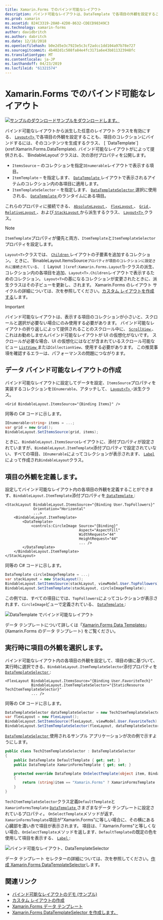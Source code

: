 ```yaml
---
title: Xamarin.Forms でのバインド可能なレイアウト
description: バインド可能なレイアウトは、DataTemplate で各項目の外観を設定することも、項目のコレクションにバインドして、コンテンツを生成するレイアウト クラスを有効にします。
ms.prod: xamarin
ms.assetid: 824C3319-20A0-42D0-8632-CDECD98349C3
ms.technology: xamarin-forms
author: davidbritch
ms.author: dabritch
ms.date: 12/18/2018
ms.openlocfilehash: b0e2d5e3c7923e5c3cf2adcc1dd104a97b78e727
ms.sourcegitcommit: 4b402d1c508fa84e4fc3171a6e43b811323948fc
ms.translationtype: MT
ms.contentlocale: ja-JP
ms.lasthandoff: 04/23/2019
ms.locfileid: "61321574"
---
```

# <a name="bindable-layouts-in-xamarinforms"></a>Xamarin.Forms でのバインド可能なレイアウト

[![サンプルのダウンロード](~/media/shared/download.png)サンプルをダウンロードします。](https://developer.xamarin.com/samples/xamarin-forms/UserInterface/BindableLayouts/)

バインド可能なレイアウトから派生した任意のレイアウト クラスを有効にする、 [ `Layout<T>` ](xref:Xamarin.Forms.Layout`1)で各項目の外観を設定することも、項目のコレクションにバインドするには、そのコンテンツを生成するクラス、 [ `DataTemplate`](xref:Xamarin.Forms.DataTemplate). バインド可能なレイアウトがによって提供される、`BindableLayout`クラスは、次の添付プロパティを公開します。

- `ItemsSource` – のコレクションを指定`IEnumerable`レイアウトで表示する項目。
- `ItemTemplate` – を指定します、 [ `DataTemplate` ](xref:Xamarin.Forms.DataTemplate)レイアウトで表示されるアイテムのコレクション内の各項目に適用します。
- `ItemTemplateSelector` – を指定します、 [ `DataTemplateSelector` ](xref:Xamarin.Forms.DataTemplateSelector)選択に使用される、 [ `DataTemplate` ](xref:Xamarin.Forms.DataTemplate)のランタイムにある項目。

これらのプロパティに接続できる、 [ `AbsoluteLayout` ](xref:Xamarin.Forms.AbsoluteLayout)、 [ `FlexLayout` ](xref:Xamarin.Forms.FlexLayout)、 [ `Grid` ](xref:Xamarin.Forms.Grid)、 [ `RelativeLayout` ](xref:Xamarin.Forms.RelativeLayout)、および[ `StackLayout` ](xref:Xamarin.Forms.StackLayout)から派生するクラス、 [ `Layout<T>` ](xref:Xamarin.Forms.Layout`1)クラス。

> [!NOTE]
> `ItemTemplate`プロパティが優先と両方、`ItemTemplate`と`ItemTemplateSelector`プロパティを設定します。

`Layout<T>`クラスでは、 [ `Children` ](xref:Xamarin.Forms.Layout`1.Children)レイアウトの子要素を追加するコレクション。 ときに、`BinableLayout.ItemsSource`プロパティが項目のコレクションに設定されに接続されている、 [ `Layout<T>` ](xref:Xamarin.Forms.Layout`1)-クラスの派生、コレクション内の各項目を追加、`Layout<T>.Children`レイアウトで表示するためのコレクション。 `Layout<T>`の基になるコレクションが変更されたときに、派生クラスはその子ビューを更新し、されます。 Xamarin.Forms のレイアウト サイクルの詳細については、次を参照してください。[カスタム レイアウトを作成する](~/xamarin-forms/user-interface/layouts/custom.md)します。

> [!IMPORTANT]
> バインド可能なレイアウトは、表示する項目のコレクションが小さいと、スクロールと選択が必要ない場合にのみ使用する必要があります。 バインド可能なレイアウトの折り返しによって提供されることのスクロール中に、 [ `ScrollView` ](xref:Xamarin.Forms.ScrollView)、これはお勧めしませんバインド可能なレイアウトが UI の仮想化がないです。 スクロールが必要な場合、UI の仮想化にはなどが含まれているスクロール可能なビュー [ `ListView` ](xref:Xamarin.Forms.ListView)または`CollectionView`、使用する必要があります。 この推奨事項を確認するエラーは、パフォーマンスの問題につながります。

## <a name="populating-a-bindable-layout-with-data"></a>データ バインド可能なレイアウトの作成

バインド可能なレイアウトに設定してデータを設定、`ItemsSource`プロパティを実装するコレクションを`IEnumerable`、アタッチして、 [ `Layout<T>` ](xref:Xamarin.Forms.Layout`1)-派生クラス。

```xaml
<Grid BindableLayout.ItemsSource="{Binding Items}" />
```

同等の C# コードに示します。

```csharp
IEnumerable<string> items = ...;
var grid = new Grid();
BindableLayout.SetItemsSource(grid, items);
```

ときに、`BindableLayout.ItemsSource`レイアウトに、添付プロパティが設定されていますが、`BindableLayout.ItemTemplate`添付プロパティで設定されていない、すべての項目、`IEnumerable`によってコレクションが表示されます、 [ `Label` ](xref:Xamarin.Forms.Label) によって作成され`BindableLayout`クラス。

## <a name="defining-item-appearance"></a>項目の外観を定義します。

設定してバインド可能なレイアウト内の各項目の外観を定義することができます、`BindableLayout.ItemTemplate`添付プロパティを[ `DataTemplate` ](xref:Xamarin.Forms.DataTemplate):

```xaml
<StackLayout BindableLayout.ItemsSource="{Binding User.TopFollowers}"
             Orientation="Horizontal"
             ...>
    <BindableLayout.ItemTemplate>
        <DataTemplate>
            <controls:CircleImage Source="{Binding}"
                                  Aspect="AspectFill"
                                  WidthRequest="44"
                                  HeightRequest="44"
                                  ... />
        </DataTemplate>
    </BindableLayout.ItemTemplate>
</StackLayout>
```

同等の C# コードに示します。

```csharp
DataTemplate circleImageTemplate = ...;
var stackLayout = new StackLayout();
BindableLayout.SetItemsSource(stackLayout, viewModel.User.TopFollowers);
BindableLayout.SetItemTemplate(stackLayout, circleImageTemplate);
```

この例では、すべての項目にでは、`TopFollowers`によってコレクションが表示されます、`CircleImage`ビューで定義されている、 [ `DataTemplate` ](xref:Xamarin.Forms.DataTemplate):

![DataTemplate でバインド可能なレイアウト](bindable-layouts-images/top-followers.png "データ テンプレートを使用してバインド可能なレイアウト")

データ テンプレートについて詳しくは「[Xamarin.Forms Data Templates](~/xamarin-forms/app-fundamentals/templates/data-templates/index.md)」(Xamarin.Forms のデータ テンプレート) をご覧ください。

## <a name="choosing-item-appearance-at-runtime"></a>実行時に項目の外観を選択します。

バインド可能なレイアウト内の各項目の外観を設定して、項目の値に基づいて、実行時に選択できる、`BindableLayout.ItemTemplateSelector`添付プロパティを[ `DataTemplateSelector` ](xref:Xamarin.Forms.DataTemplateSelector):

```xaml
<FlexLayout BindableLayout.ItemsSource="{Binding User.FavoriteTech}"
            BindableLayout.ItemTemplateSelector="{StaticResource TechItemTemplateSelector}"
            ... />
```

同等の C# コードに示します。

```csharp
DataTemplateSelector dataTemplateSelector = new TechItemTemplateSelector { ... };
var flexLayout = new FlexLayout();
BindableLayout.SetItemsSource(flexLayout, viewModel.User.FavoriteTech);
BindableLayout.SetItemTemplateSelector(flexLayout, dataTemplateSelector);
```

[ `DataTemplateSelector` ](xref:Xamarin.Forms.DataTemplateSelector)使用されるサンプル アプリケーションが次の例で示すようにします。

```csharp
public class TechItemTemplateSelector : DataTemplateSelector
{
    public DataTemplate DefaultTemplate { get; set; }
    public DataTemplate XamarinFormsTemplate { get; set; }

    protected override DataTemplate OnSelectTemplate(object item, BindableObject container)
    {
        return (string)item == "Xamarin.Forms" ? XamarinFormsTemplate : DefaultTemplate;
    }
}
```

`TechItemTemplateSelector`クラス定義`DefaultTemplate`と`XamarinFormsTemplate` [ `DataTemplate` ](xref:Xamarin.Forms.DataTemplate)さまざまなデータ テンプレートに設定されているプロパティ。 `OnSelectTemplate`メソッドが返す、`XamarinFormsTemplate`項目が"Xamarin.Forms"に等しい場合に、その横にある心臓部を濃い赤で項目が表示されます。 項目は、『 Xamarin.Forms"と等しくない場合、`OnSelectTemplate`メソッドを返します、`DefaultTemplate`の既定の色を使用して項目を表示する、 [ `Label` ](xref:Xamarin.Forms.Label):

![バインド可能なレイアウト、DataTemplateSelector](bindable-layouts-images/favorite-tech.png "データ テンプレート セレクターにバインド可能なレイアウト")

データ テンプレート セレクターの詳細については、次を参照してください。[作成 Xamarin.Forms DataTemplateSelector](~/xamarin-forms/app-fundamentals/templates/data-templates/selector.md)します。

## <a name="related-links"></a>関連リンク

- [バインド可能なレイアウトのデモ (サンプル)](https://developer.xamarin.com/samples/xamarin-forms/UserInterface/BindableLayouts/)
- [カスタム レイアウトの作成](~/xamarin-forms/user-interface/layouts/custom.md)
- [Xamarin.Forms データ テンプレート](~/xamarin-forms/app-fundamentals/templates/data-templates/index.md)
- [Xamarin.Forms DataTemplateSelector を作成します。](~/xamarin-forms/app-fundamentals/templates/data-templates/selector.md)
